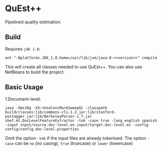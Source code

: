 # QuEst++
Pipelined quality estimation.

## Build
Requires `jdk 1.8`:
  
  `ant "-Dplatforms.JDK_1.8.home=/usr/lib/jvm/java-8-<<version>>" compile`
  
This will create all classes needed to use QuEst++.
You can also use NetBeans to build the project.

## Basic Usage
1.Document-level:

  `java -Xmx10g -XX:+UseConcMarkSweepGC -classpath build/classes:lib/commons-cli-1.2.jar:lib/stanford-postagger.jar:lib/BerkeleyParser-1.7.jar shef.mt.DocLevelFeatureExtractor -tok -case true -lang english spanish -input input/source.doc-level.en input/target.doc-level.es -config config/config.doc-level.properties`
  
Omit the option `-tok` if the input files are already tokenised.
The option `-case` can be `no` (no casing), `true` (truecase) or `lower` (lowercase)
